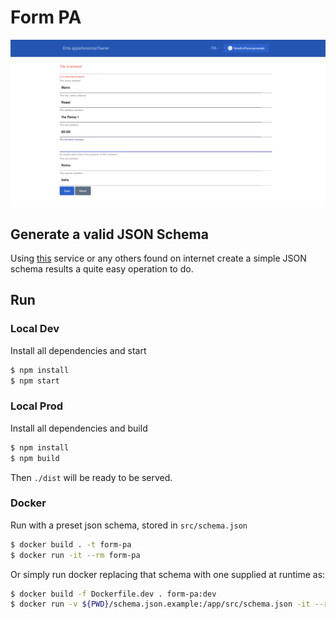 # Form PA

![Screen](public/images/screen.png "Screen")

## Generate a valid JSON Schema
Using [this](https://jsonschema.net) service or any others found on internet create a simple JSON schema results a quite easy operation to do.

## Run

### Local Dev
Install all dependencies and start
```bash
$ npm install
$ npm start
```

### Local Prod
Install all dependencies and build
```bash
$ npm install
$ npm build
```
Then `./dist` will be ready to be served.


### Docker
Run with a preset json schema, stored in `src/schema.json`
```bash
$ docker build . -t form-pa
$ docker run -it --rm form-pa
```

Or simply run docker replacing that schema with one supplied at runtime as:
```bash
$ docker build -f Dockerfile.dev . form-pa:dev
$ docker run -v ${PWD}/schema.json.example:/app/src/schema.json -it --rm -p 3000:3000 form-pa
```